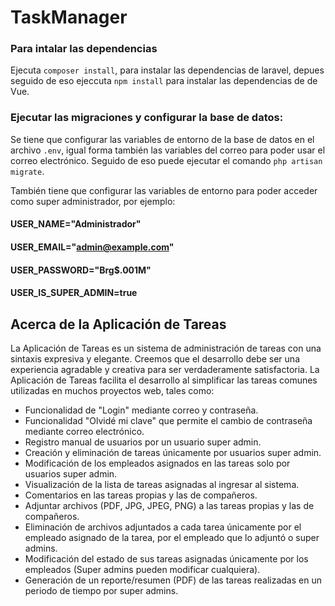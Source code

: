 # TaskManager
### Para intalar las dependencias

Ejecuta `composer install`, para instalar las dependencias de laravel, depues seguido de eso ejeccuta `npm install` para instalar las dependencias de de Vue.

### Ejecutar las migraciones y configurar la base de datos:

Se tiene que configurar las variables de entorno de la base de datos en el archivo `.env`, igual forma también las variables
del correo para poder usar el correo electrónico. Seguido de eso puede ejecutar el comando `php artisan migrate`.

También tiene que configurar las variables de entorno para poder acceder como super administrador, por ejemplo:

#### USER_NAME="Administrador"
#### USER_EMAIL="admin@example.com"
#### USER_PASSWORD="Brg$.001M"
#### USER_IS_SUPER_ADMIN=true


## Acerca de la Aplicación de Tareas

La Aplicación de Tareas es un sistema de administración de tareas con una sintaxis expresiva y elegante. Creemos que el desarrollo debe ser una experiencia agradable y creativa para ser verdaderamente satisfactoria. La Aplicación de Tareas facilita el desarrollo al simplificar las tareas comunes utilizadas en muchos proyectos web, tales como:

- Funcionalidad de "Login" mediante correo y contraseña.
- Funcionalidad "Olvidé mi clave" que permite el cambio de contraseña mediante correo electrónico.
- Registro manual de usuarios por un usuario super admin.
- Creación y eliminación de tareas únicamente por usuarios super admin.
- Modificación de los empleados asignados en las tareas solo por usuarios super admin.
- Visualización de la lista de tareas asignadas al ingresar al sistema.
- Comentarios en las tareas propias y las de compañeros.
- Adjuntar archivos (PDF, JPG, JPEG, PNG) a las tareas propias y las de compañeros.
- Eliminación de archivos adjuntados a cada tarea únicamente por el empleado asignado de la tarea, por el empleado que lo adjuntó o super admins.
- Modificación del estado de sus tareas asignadas únicamente por los empleados (Super admins pueden modificar cualquiera).
- Generación de un reporte/resumen (PDF) de las tareas realizadas en un periodo de tiempo por super admins.

